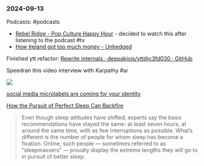 ### 2024-09-13
Podcasts: #podcasts
- [Rebel Ridge - Pop Culture Happy Hour](https://lnns.co/fEn7wajNboD)  - decided to watch this after listening to the podcast #tv
- [How Ireland got too much money - Unhedged](https://lnns.co/9SBQ7UaE48_)

Finished ytt refactor: [Rewrite internals · deepakjois/ytt@c3fd030 · GitHub](https://github.com/deepakjois/ytt/commit/c3fd030991ddfda4037f43c6b1f3fdbdb02cb15f)

Speedran this video interview with Karpathy #ai

![](https://www.youtube.com/watch?v=hM_h0UA7upI)

[social media microlabels are coming for your identity](https://etymology.substack.com/p/social-media-microlabels-are-coming)

[How the Pursuit of Perfect Sleep Can Backfire](https://www.nytimes.com/2024/09/08/well/better-sleep-quality.html?)

> Even though sleep attitudes have shifted, experts say the basic recommendations have stayed the same: at least seven hours, at around the same time, with as few interruptions as possible. What’s different is the number of people for whom sleep has become a fixation. Online, such people — sometimes referred to as “sleepmaxxers” — proudly display the extreme lengths they will go to in pursuit of better sleep.
